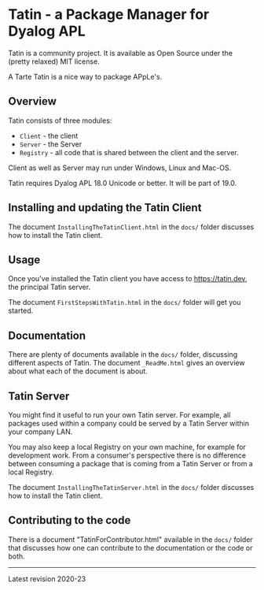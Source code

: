 # Tatin - a Package Manager for Dyalog APL

Tatin is a community project. It is available as Open Source under the (pretty relaxed) MIT license.

A Tarte Tatin is a nice way to package APpLe's.

## Overview

Tatin consists of three modules:

* `Client` - the client
* `Server` - the Server
* `Registry` - all code that is shared between the client and the server.

Client as well as Server may run under Windows, Linux and Mac-OS.

Tatin requires Dyalog APL 18.0 Unicode or better. It will be part of 19.0.

## Installing and updating the Tatin Client

The document `InstallingTheTatinClient.html` in the `docs/` folder discusses how to install the Tatin client.

## Usage

Once you've installed the Tatin client you have access to <https://tatin.dev>, the principal Tatin server.

The document `FirstStepsWithTatin.html` in the `docs/` folder will get you started.

## Documentation

There are plenty of documents available in the `docs/` folder, discussing different aspects of Tatin. The document `_ReadMe.html` gives an overview about what each of the document is about.

## Tatin Server 

You might find it useful to run your own Tatin server. For example, all packages used within a company could be served by a Tatin Server within your company LAN.

You may also keep a local Registry on your own machine, for example for development work. From a consumer's perspective there is no difference between consuming a package that is coming from a Tatin Server or from a local Registry.

The document `InstallingTheTatinServer.html` in the `docs/` folder discusses how to install the Tatin client.

## Contributing to the code 

There is a document "TatinForContributor.html" available in the `docs/` folder that discusses how one can contribute to the documentation or the code or both.

-----

Latest revision 2020-23

